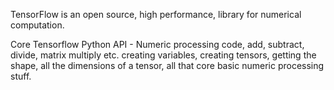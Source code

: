 TensorFlow is an open source, high performance, library for numerical computation. 

Core Tensorflow Python API - Numeric processing code, add, subtract, divide, matrix multiply etc. creating variables, creating tensors, getting the shape, all the dimensions of a tensor, all that core basic numeric processing stuff. 






